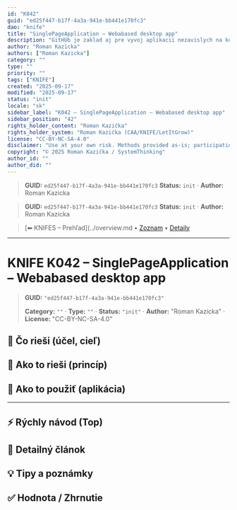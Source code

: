 ```yaml
---
id: "K042"
guid: "ed25f447-b17f-4a3a-941e-bb441e170fc3"
dao: "knife"
title: "SinglePageApplication – Webabased desktop app"
description: "GitHUb je zaklad aj pre vyvoj aplikacii nezavislych na koncovom zariadenie SPA"
author: "Roman Kazicka"
authors: ["Roman Kazicka"]
category: ""
type: ""
priority: ""
tags: ["KNIFE"]
created: "2025-09-17"
modified: "2025-09-17"
status: "init"
locale: "sk"
sidebar_label: "K042 – SinglePageApplication – Webabased desktop app"
sidebar_position: "42"
rights_holder_content: "Roman Kazička"
rights_holder_system: "Roman Kazička (CAA/KNIFE/LetItGrow)"
license: "CC-BY-NC-SA-4.0"
disclaimer: "Use at your own risk. Methods provided as-is; participation is voluntary and context-aware."
copyright: "© 2025 Roman Kazička / SystemThinking"
author_id: ""
author_did: ""
---
```

<!-- fm-visible: start -->
> **GUID:** `ed25f447-b17f-4a3a-941e-bb441e170fc3`
> **Status:** `init` · **Author:** Roman Kazicka
<!-- fm-visible: end -->
<!-- body:start -->

<!-- fm-visible: start -->
> **GUID:** `ed25f447-b17f-4a3a-941e-bb441e170fc3`
> **Status:** `init` · **Author:** Roman Kazicka
<!-- fm-visible: end -->
<!-- body:start -->

<!-- nav:knifes -->
> [⬅ KNIFES – Prehľad](../overview.md • [Zoznam](../KNIFE_Overview_List.md) • [Detaily](../KNIFE_Overview_Details.md)
---
# KNIFE K042 – SinglePageApplication – Webabased desktop app
<!-- fm-visible: start -->

> **GUID:** `"ed25f447-b17f-4a3a-941e-bb441e170fc3"`
>   
> **Category:** `""` · **Type:** `""` · **Status:** `"init"` · **Author:** "Roman Kazicka" · **License:** "CC-BY-NC-SA-4.0"
<!-- fm-visible: end -->


## 🎯 Čo rieši (účel, cieľ)

## 🧩 Ako to rieši (princíp)

## 🧪 Ako to použiť (aplikácia)

---

## ⚡ Rýchly návod (Top)

## 📜 Detailný článok

## 💡 Tipy a poznámky

## ✅ Hodnota / Zhrnutie
